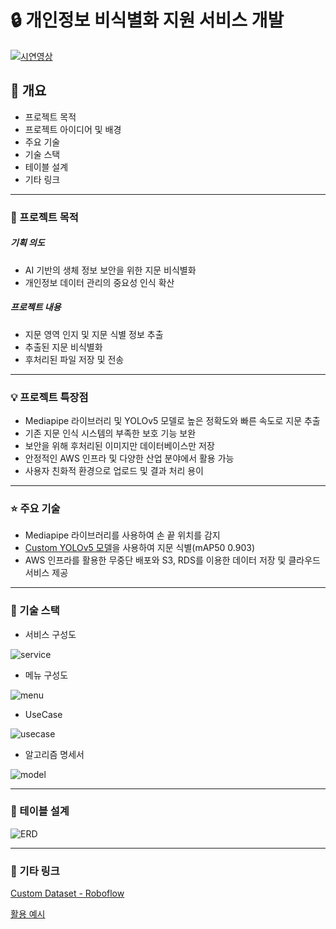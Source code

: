 # :lock: 개인정보 비식별화 지원 서비스 개발

[![시연영상](http://img.youtube.com/vi/z_S71TbysyU/0.jpg)](https://youtu.be/z_S71TbysyU)

## :mag_right: 개요
- 프로젝트 목적
- 프로젝트 아이디어 및 배경
- 주요 기술
- 기술 스택
- 테이블 설계
- 기타 링크
- --
### :pushpin: 프로젝트 목적
##### 기획 의도
- AI 기반의 생체 정보 보안을 위한 지문 비식별화
- 개인정보 데이터 관리의 중요성 인식 확산
##### 프로젝트 내용
- 지문 영역 인지 및 지문 식별 정보 추출
- 추출된 지문 비식별화
- 후처리된 파일 저장 및 전송
---
### :bulb: 프로젝트 특장점
- Mediapipe 라이브러리 및 YOLOv5 모델로 높은 정확도와 빠른 속도로 지문 추출
- 기존 지문 인식 시스템의 부족한 보호 기능 보완
- 보안을 위해 후처리된 이미지만 데이터베이스만 저장
- 안정적인 AWS 인프라 및 다양한 산업 분야에서 활용 가능
- 사용자 친화적 환경으로 업로드 및 결과 처리 용이
---
### :star: 주요 기술
- Mediapipe 라이브러리를 사용하여 손 끝 위치를 감지
- [Custom YOLOv5 모델](https://colab.research.google.com/drive/1dKO153AU2HZRUqF23diTxx2qycikQkzL?usp=sharing)을 사용하여 지문 식별(mAP50 0.903)
- AWS 인프라를 활용한 무중단 배포와 S3, RDS를 이용한 데이터 저장 및 클라우드 서비스 제공
---
### :hammer: 기술 스택
- 서비스 구성도
  
![service](https://github.com/oblsoun/nomercy/assets/113246634/7b7d23ec-a8d5-4e17-a5bc-f3f92b2e4a4b)

- 메뉴 구성도

![menu](https://github.com/oblsoun/nomercy/assets/113246634/5e3f6af1-139f-4dc1-9fc1-dbf974e86096)
  
- UseCase

![usecase](https://github.com/oblsoun/nomercy/assets/113246634/677f3b93-11d4-4f00-8d6d-4c956a6b2802)

- 알고리즘 명세서
  
![model](https://github.com/oblsoun/nomercy/assets/113246634/ff895aaf-1013-4a5a-99fd-af69649b7b24)

---
### :date: 테이블 설계
![ERD](https://github.com/oblsoun/nomercy/assets/113246634/76dbc7e8-90e0-423d-9150-eeefe63b2fde)

---
### :paperclip: 기타 링크
[Custom Dataset - Roboflow](https://universe.roboflow.com/fingerprint-nze3i/vov-k9idv)

[활용 예시](https://github.com/oblsoun/safesnap)
